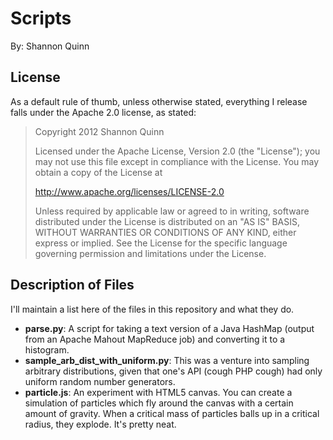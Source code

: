 # Scripts

By: Shannon Quinn

## License

As a default rule of thumb, unless otherwise stated, everything I release falls under the Apache 2.0 license, as stated:

> Copyright 2012 Shannon Quinn
> 
> Licensed under the Apache License, Version 2.0 (the "License"); you may not use this file except in compliance with the License. You may obtain a copy of the License at
> 
>  http://www.apache.org/licenses/LICENSE-2.0
> 
> Unless required by applicable law or agreed to in writing, software distributed under the License is distributed on an "AS IS" BASIS, WITHOUT WARRANTIES OR CONDITIONS OF ANY KIND, either express or implied. See the License for the specific language governing permission and limitations under the License.

## Description of Files

I'll maintain a list here of the files in this repository and what they do.

- **parse.py**: A script for taking a text version of a Java HashMap (output from an Apache Mahout MapReduce job) and converting it to a histogram.
- **sample_arb_dist_with_uniform.py**: This was a venture into sampling arbitrary distributions, given that one's API (cough PHP cough) had only uniform random number generators.
- **particle.js**: An experiment with HTML5 canvas. You can create a simulation of particles which fly around the canvas with a certain amount of gravity. When a critical mass of particles balls up in a critical radius, they explode. It's pretty neat.

